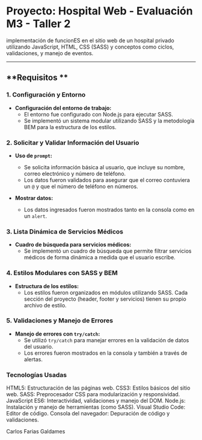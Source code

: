# Proyecto: Hospital Web - Evaluación M3 - Taller 2

implementación de funcionES en el sitio web de un hospital privado utilizando JavaScript, HTML, CSS (SASS) y conceptos como ciclos, validaciones, y manejo de eventos.

---

## **Requisitos **

### **1. Configuración y Entorno**
- **Configuración del entorno de trabajo:**
  - El entorno fue configurado con Node.js para ejecutar SASS.
  - Se implementó un sistema modular utilizando SASS y la metodología BEM para la estructura de los estilos.

### **2. Solicitar y Validar Información del Usuario**
- **Uso de `prompt`:**
  - Se solicita información básica al usuario, que incluye su nombre, correo electrónico y número de teléfono.
  - Los datos fueron validados para asegurar que el correo contuviera un `@` y que el número de teléfono en números.

- **Mostrar datos:**
  - Los datos ingresados fueron mostrados tanto en la consola como en un `alert`.

### **3. Lista Dinámica de Servicios Médicos**
- **Cuadro de búsqueda para servicios médicos:**
  - Se implementó un cuadro de búsqueda que permite filtrar servicios médicos de forma dinámica a medida que el usuario escribe.

### **4. Estilos Modulares con SASS y BEM**
- **Estructura de los estilos:**
  - Los estilos fueron organizados en módulos utilizando SASS. Cada sección del proyecto (header, footer y servicios) tienen su propio archivo de estilo.

### **5. Validaciones y Manejo de Errores**
- **Manejo de errores con `try/catch`:**
  - Se utilizó `try/catch` para manejar errores en la validación de datos del usuario.
  - Los errores fueron mostrados en la consola y también a través de alertas.
 

### **Tecnologías Usadas**

HTML5: Estructuración de las páginas web.
CSS3: Estilos básicos del sitio web.
SASS: Preprocesador CSS para modularización y responsividad.
JavaScript ES6: Interactividad, validaciones y manejo del DOM.
Node.js: Instalación y manejo de herramientas (como SASS).
Visual Studio Code: Editor de código.
Consola del navegador: Depuración de código y validaciones.

Carlos Farias Galdames
